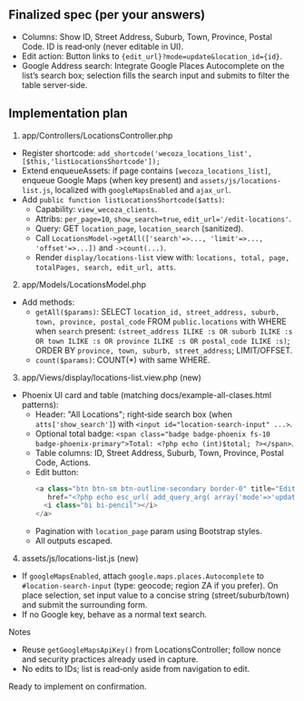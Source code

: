## Finalized spec (per your answers)

- Columns: Show ID, Street Address, Suburb, Town, Province, Postal Code. ID is read‑only (never editable in UI). 
- Edit action: Button links to `{edit_url}?mode=update&location_id={id}`.
- Google Address search: Integrate Google Places Autocomplete on the list’s search box; selection fills the search input and submits to filter the table server‑side.

## Implementation plan

1) app/Controllers/LocationsController.php
- Register shortcode: `add_shortcode('wecoza_locations_list', [$this,'listLocationsShortcode']);`
- Extend enqueueAssets: if page contains `[wecoza_locations_list]`, enqueue Google Maps (when key present) and `assets/js/locations-list.js`, localized with `googleMapsEnabled` and `ajax_url`.
- Add `public function listLocationsShortcode($atts)`:
  - Capability: `view_wecoza_clients`.
  - Attribs: `per_page=10`, `show_search=true`, `edit_url='/edit-locations'`.
  - Query: GET `location_page`, `location_search` (sanitized).
  - Call `LocationsModel->getAll(['search'=>..., 'limit'=>..., 'offset'=>...])` and `->count(...)`.
  - Render `display/locations-list` view with: `locations, total, page, totalPages, search, edit_url, atts`.

2) app/Models/LocationsModel.php
- Add methods:
  - `getAll($params)`: SELECT `location_id, street_address, suburb, town, province, postal_code` FROM `public.locations` with WHERE when `search` present:
    `(street_address ILIKE :s OR suburb ILIKE :s OR town ILIKE :s OR province ILIKE :s OR postal_code ILIKE :s)`; ORDER BY `province, town, suburb, street_address`; LIMIT/OFFSET.
  - `count($params)`: COUNT(*) with same WHERE.

3) app/Views/display/locations-list.view.php (new)
- Phoenix UI card and table (matching docs/example-all-clases.html patterns):
  - Header: "All Locations"; right‑side search box (when `atts['show_search']`) with `<input id="location-search-input" ...>`.
  - Optional total badge: `<span class="badge badge-phoenix fs-10 badge-phoenix-primary">Total: <?php echo (int)$total; ?></span>`.
  - Table columns: ID, Street Address, Suburb, Town, Province, Postal Code, Actions.
  - Edit button:
    ```php
    <a class="btn btn-sm btn-outline-secondary border-0" title="Edit Location"
       href="<?php echo esc_url( add_query_arg( array('mode'=>'update','location_id'=>(int)$row['location_id']), $edit_url ) ); ?>">
      <i class="bi bi-pencil"></i>
    </a>
    ```
  - Pagination with `location_page` param using Bootstrap styles.
  - All outputs escaped.

4) assets/js/locations-list.js (new)
- If `googleMapsEnabled`, attach `google.maps.places.Autocomplete` to `#location-search-input` (type: geocode; region ZA if you prefer). On place selection, set input value to a concise string (street/suburb/town) and submit the surrounding form.
- If no Google key, behave as a normal text search.

Notes
- Reuse `getGoogleMapsApiKey()` from LocationsController; follow nonce and security practices already used in capture.
- No edits to IDs; list is read‑only aside from navigation to edit.

Ready to implement on confirmation.